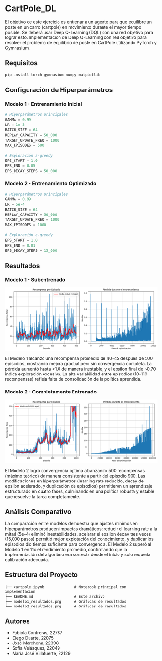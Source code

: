 # CartPole_DL
El objetivo de este ejercicio es entrenar a un agente para que equilibre un poste en un carro (cartpole) en movimiento durante el mayor tiempo posible. Se deberá usar Deep Q-Learning (DQL) con una red objetivo para lograr esto.
Implementación de Deep Q-Learning con red objetivo para resolver el problema de equilibrio de poste en CartPole utilizando PyTorch y Gymnasium.

## Requisitos

```bash
pip install torch gymnasium numpy matplotlib
```

## Configuración de Hiperparámetros

### Modelo 1 - Entrenamiento Inicial
```python
# Hiperparámetros principales
GAMMA = 0.99
LR = 1e-3
BATCH_SIZE = 64
REPLAY_CAPACITY = 50_000
TARGET_UPDATE_FREQ = 1000
MAX_EPISODES = 500

# Exploración ε-greedy
EPS_START = 1.0
EPS_END = 0.05
EPS_DECAY_STEPS = 50_000
```

### Modelo 2 - Entrenamiento Optimizado
```python
# Hiperparámetros principales
GAMMA = 0.99
LR = 5e-4
BATCH_SIZE = 64
REPLAY_CAPACITY = 50_000
TARGET_UPDATE_FREQ = 1000
MAX_EPISODES = 1000

# Exploración ε-greedy
EPS_START = 1.0
EPS_END = 0.01
EPS_DECAY_STEPS = 15_000
```

## Resultados

### Modelo 1 - Subentrenado

![Modelo 1 - Recompensa y Pérdida](imagen_modelo1.png)

El Modelo 1 alcanzó una recompensa promedio de 40-45 después de 500 episodios, mostrando mejora gradual pero sin convergencia completa. La pérdida aumentó hasta >1.0 de manera inestable, y el epsilon final de ~0.70 indica exploración excesiva. La alta variabilidad entre episodios (10-110 recompensas) refleja falta de consolidación de la política aprendida.

### Modelo 2 - Completamente Entrenado

![Modelo 2 - Recompensa y Pérdida](imagen_modelo2.png)

El Modelo 2 logró convergencia óptima alcanzando 500 recompensas (máximo teórico) de manera consistente a partir del episodio 900. Las modificaciones en hiperparámetros (learning rate reducido, decay de epsilon acelerado, y duplicación de episodios) permitieron un aprendizaje estructurado en cuatro fases, culminando en una política robusta y estable que resuelve la tarea completamente.

## Análisis Comparativo

La comparación entre modelos demuestra que ajustes mínimos en hiperparámetros producen impactos dramáticos: reducir el learning rate a la mitad (5e-4) eliminó inestabilidades, acelerar el epsilon decay tres veces (15,000 pasos) permitió mejor explotación del conocimiento, y duplicar los episodios dio tiempo suficiente para convergencia. El Modelo 2 superó al Modelo 1 en 11x el rendimiento promedio, confirmando que la implementación del algoritmo era correcta desde el inicio y solo requería calibración adecuada.

## Estructura del Proyecto

```
├── cartpole.ipynb              # Notebook principal con implementación
├── README.md                   # Este archivo
├── modelo1_resultados.png      # Gráficas de resultados
└── modelo2_resultados.png      # Gráficas de resultados
```

## Autores

- Fabiola Contreras, 22787
- Diego Duarte, 22075
- José Marchena, 22398
- Sofía Velásquez, 22049
- María José Villafuerte, 22129